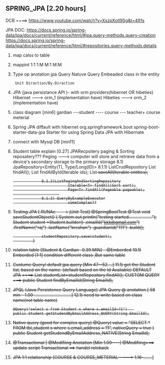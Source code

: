 ## SPRING_JPA [2.20 hours]
DCB ====> https://www.youtube.com/watch?v=XszpXoII9Sg&t=491s
 
JPA DOC: https://docs.spring.io/spring-data/jpa/docs/current/reference/html/#jpa.query-methods.query-creation
         https://docs.spring.io/spring-data/jpa/docs/current/reference/html/#repositories.query-methods.details 

1) map calss to table
2) mappint 
		1:1
		1:M
		M:1
		M:M
		
3) Type op anotation
		jpa Query
		Natuve Query
		Embeaded class in the entity
		
		Unit Diraction/By-Diraction
		
4) JPA (java persistance API )- with orm providers(hibernet OR hibeties)
		Hibernet ---> orm_1 (implementation have)
		Hibeties ---> orm_2 (implementation have)
		
5) class diagram [min6]
		gardian ---student ---- course --- teacher+ course meterial
		
		
6) Spring JPA diffault with hibernet
			<groupId>org.springframework.boot</groupId>
			<artifactId>spring-boot-starter-data-jpa</artifactId>
				Starter for using Spring Data JPA with Hibernate
				
7) connect with Mysql DB [min11]

8) Student table explain [0.27]
		JPARecpsitery
			paging & Sorting reposatery??? 
			Peging ---> computer will store and retrieve data from a device's secondary storage to the primary storage
		8.1) JpaRepository<Entity(T), Type/Long(ID)>
					8.1.1) ListCrudRepository
								List<T> findAll();
								List<T> findAllById(Iterable<ID> ids);
								List<S> saveAll(Iterable<S> entities);
					
					8.1.2)ListPagingAndSortingRepository
								Iterable<T> findAll(Sort sort);
								Page<T> findAll(Pageable pageable);
							
					8.1.3) QueryByExampleExecutor
								someComples??
						
9) Testing JPA [ RUNAc ---> jUnit Test]
	@SpringBootTest
				@Test
				void saveStudentObject() {
					System.out.println("testing started...................");
					Student student =Student.builder()
										.emailId("kkk@gmail.com")
										.firstName("raj")
										.lastName("kreshan")
										.guardianId("111")
										.build();
					
					studentRepository.save(student);
				}

10) relation table  [Student & Gardian- 0.39 MIN] - @Emberded
		10.1) Emberded [1:1] condition
				different class ,But same table
				
				
11) Custume Query/ default jpa query [Min 47--52....]
		11.1) get the Student list, based on the name. (default based on the Id Avaliable)
		DEFAULT JPA ====> List<Student> studentList=studentRepository.findAll();
		CUSTOM QUERY ===> public Student findByEmailId(String EmailId);
		
12) JPQL (Java Persistence Query Language)
		JPA Query @ anotation [ 58 min - 1.00 ..............................]
		12.1) need to write based on class name(not table name) 
		
		@Query("select s from Student s where s.emailId=?1")   
		public Student getStudendByEmailAddress_QUERY(String EmailId);
		
		
13) Native query  (good for complex query)
	@Query(
            value = "SELECT * FROM tbl_student s where s.email_address = ?1",
            nativeQuery = true
    )
    public Student getStudendByEmailAddress_NATIVE(String EmailId);
	

14) @Transactional | @Modifiing Anotation [Min 1.09----]
		@Modifiing===> update script
		Transactional ==> handel roleback


15) JPA 1:1 relationship [COURSE & COURSE_METERIAL-----> 1.16-.......]
		


		